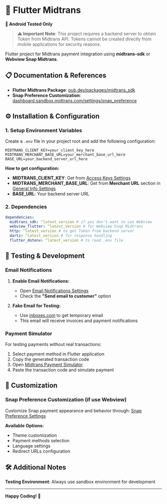 # 🚀 Flutter Midtrans

**📱 Android Tested Only**

> **⚠️ Important Note**: This project requires a backend server to obtain Token from Midtrans API. Tokens cannot be created directly from mobile applications for security reasons.

Flutter project for Midtrans payment integration using **midtrans-sdk** or **Webview Snap Midtrans**.

## 📋 Documentation & References

- **Flutter Midtrans Package**: [pub.dev/packages/midtrans_sdk](https://pub.dev/packages/midtrans_sdk)
- **Snap Preference Customization**: [dashboard.sandbox.midtrans.com/settings/snap_preference](https://dashboard.sandbox.midtrans.com/settings/snap_preference)

## ⚙️ Installation & Configuration

### 1. Setup Environment Variables

Create a `.env` file in your project root and add the following configuration:

```env
MIDTRANS_CLIENT_KEY=your_client_key_here
MIDTRANS_MERCHANT_BASE_URL=your_merchant_base_url_here
BASE_URL=your_backend_server_url_here
```

**How to get configuration:**

- **MIDTRANS_CLIENT_KEY**: Get from [Access Keys Settings](https://dashboard.sandbox.midtrans.com/settings/access-keys)
- **MIDTRANS_MERCHANT_BASE_URL**: Get from **Merchant URL** section in [General Info Settings](https://dashboard.sandbox.midtrans.com/settings/general_info)
- **BASE_URL**: Your backend server URL

### 2. Dependencies

```yaml
dependencies:
  midtrans_sdk: ^latest_version # if you don't want to use Webview
  webview_flutter: ^latest_version # for Webview Snap Midtrans
  http: ^latest_version # to get Token from backend server
  dartz: ^latest_version # for response handling
  flutter_dotenv: ^latest_version # to read .env file
```

## 🧪 Testing & Development

### Email Notifications

1. **Enable Email Notifications:**

   - Open [Email Notifications Settings](https://dashboard.sandbox.midtrans.com/settings/email_notifications)
   - Check the **"Send email to customer"** option

2. **Fake Email for Testing:**
   - Use [inboxes.com](https://inboxes.com/) to get temporary email
   - This email will receive invoices and payment notifications

### Payment Simulator

For testing payments without real transactions:

1. Select payment method in Flutter application
2. Copy the generated transaction code
3. Open [Midtrans Payment Simulator](https://simulator.sandbox.midtrans.com/)
4. Paste the transaction code and simulate payment

## 🔧 Customization

### Snap Preference Customization (if use Webview)

Customize Snap payment appearance and behavior through:
[Snap Preference Settings](https://dashboard.sandbox.midtrans.com/settings/snap_preference)

**Available Options:**

- Theme customization
- Payment methods selection
- Language settings
- Redirect URLs configuration

## 🛠️ Additional Notes

**Testing Environment**: Always use sandbox environment for development

---

**Happy Coding! 🎉**
